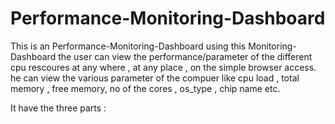 # Performance-Monitoring-Dashboard

This is an Performance-Monitoring-Dashboard using this Monitoring-Dashboard the user can 
view the performance/parameter of the different cpu rescoures at any where , at any place , on the 
simple browser access. he can view the various parameter of the compuer like cpu load , total memory , free memory,
no of the cores , os_type , chip name etc.

It have the three parts :
